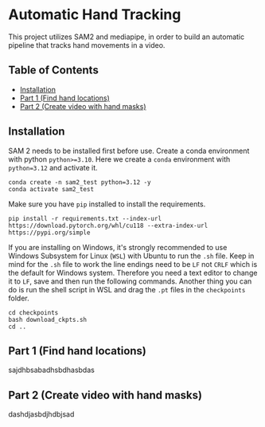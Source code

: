 # Automatic Hand Tracking

This project utilizes SAM2 and mediapipe, in order to build an automatic pipeline that tracks hand movements in a video.

## Table of Contents

- [Installation](#installation)
- [Part 1 (Find hand locations)](#part-1-find-hand-locations)
- [Part 2 (Create video with hand masks)](#part-2-create-video-with-hand-masks)

## Installation
SAM 2 needs to be installed first before use. Create a conda environment with python `python>=3.10`. Here we create a `conda` environment with `python=3.12` and activate it.

```shell
conda create -n sam2_test python=3.12 -y
conda activate sam2_test
```

Make sure you have `pip` installed to install the requirements.

```shell
pip install -r requirements.txt --index-url https://download.pytorch.org/whl/cu118 --extra-index-url https://pypi.org/simple
```

If you are installing on Windows, it's strongly recommended to use Windows Subsystem for Linux (`WSL`) with Ubuntu to run the `.sh` file. Keep in mind for the `.sh` file to work the line endings need to be `LF` not `CRLF` which is the default for Windows system. Therefore you need a text editor to change it to `LF`, save and then run the following commands. Another thing you can do is run the shell script in WSL and drag the `.pt` files in the `checkpoints` folder.

```shell
cd checkpoints
bash download_ckpts.sh
cd ..
```

## Part 1 (Find hand locations)

sajdhbsabadhsbdhasbdas


## Part 2 (Create video with hand masks)
dashdjasbdjhdbjsad


